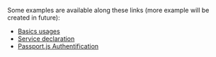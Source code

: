 Some examples are available along these links (more example will be created in future):

* [Basics usages](https://github.com/Romakita/example-ts-express-decorator/tree/master/basic)
* [Service declaration](https://github.com/Romakita/example-ts-express-decorator/tree/master/example-services)
* [Passport.js Authentification](https://github.com/Romakita/example-ts-express-decorator/tree/master/example-passport)